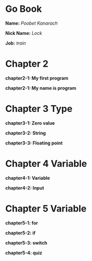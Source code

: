 # Go Book

**Name:** *Poobet Kanarach*

**Nick Name:** *Lock*

**Job:** *train*

# Chapter 2

**chapter2-1: My first program**

**chapter2-1: My name is program**

# Chapter 3 Type

**chapter3-1: Zero value**

**chapter3-2: String**

**chapter3-3: Floating point**

# Chapter 4 Variable

**chapter4-1: Variable**

**chapter4-2: Input**

# Chapter 5 Variable

**chapter5-1: for**

**chapter5-2: if**

**chapter5-3: switch**

**chapter5-4: quiz**

